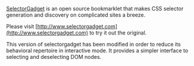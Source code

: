 [SelectorGadget](http://www.selectorgadget.com) is an open source bookmarklet that makes CSS selector generation and discovery on complicated sites a breeze.

Please visit [http://www.selectorgadget.com](http://www.selectorgadget.com) to try it out the original.

This version of selectorgadget has been modified in order to reduce its behavioral repertoire in interactive mode.  It provides a simpler interface to selecting and deselecting DOM nodes.